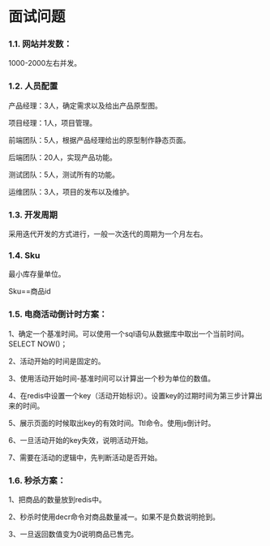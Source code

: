 # 面试问题

### 1.1. 网站并发数：

1000-2000左右并发。

### 1.2. 人员配置

产品经理：3人，确定需求以及给出产品原型图。

项目经理：1人，项目管理。

前端团队：5人，根据产品经理给出的原型制作静态页面。

后端团队：20人，实现产品功能。

测试团队：5人，测试所有的功能。

运维团队：3人，项目的发布以及维护。

### 1.3. 开发周期

采用迭代开发的方式进行，一般一次迭代的周期为一个月左右。

### 1.4. Sku

最小库存量单位。

Sku==商品id

### 1.5. 电商活动倒计时方案：

1、确定一个基准时间。可以使用一个sql语句从数据库中取出一个当前时间。SELECT NOW\(\)；

2、活动开始的时间是固定的。

3、使用活动开始时间-基准时间可以计算出一个秒为单位的数值。

4、在redis中设置一个key（活动开始标识）。设置key的过期时间为第三步计算出来的时间。

5、展示页面的时候取出key的有效时间。Ttl命令。使用js倒计时。

6、一旦活动开始的key失效，说明活动开始。

7、需要在活动的逻辑中，先判断活动是否开始。

### 1.6. 秒杀方案：

1、把商品的数量放到redis中。

2、秒杀时使用decr命令对商品数量减一。如果不是负数说明抢到。

3、一旦返回数值变为0说明商品已售完。

